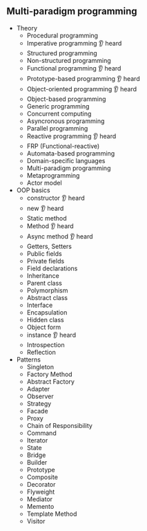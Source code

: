 ## Multi-paradigm programming

- Theory
  - Procedural programming
  - Imperative programming 👂 heard
  - Structured programming
  - Non-structured programming
  - Functional programming 👂 heard
  - Prototype-based programming 👂 heard
  - Object-oriented programming 👂 heard
  - Object-based programming
  - Generic programming
  - Concurrent computing
  - Asyncronous programming
  - Parallel programming
  - Reactive programming 👂 heard
  - FRP (Functional-reactive)
  - Automata-based programming
  - Domain-specific languages
  - Multi-paradigm programming
  - Metaprogramming
  - Actor model
- OOP basics
  - constructor 👂 heard
  - new 👂 heard
  - Static method
  - Method 👂 heard
  - Async method 👂 heard
  - Getters, Setters
  - Public fields
  - Private fields
  - Field declarations
  - Inheritance
  - Parent class
  - Polymorphism
  - Abstract class
  - Interface
  - Encapsulation
  - Hidden class
  - Object form
  - instance 👂 heard
  - Introspection
  - Reflection
- Patterns
  - Singleton
  - Factory Method
  - Abstract Factory
  - Adapter
  - Observer
  - Strategy
  - Facade
  - Proxy
  - Chain of Responsibility
  - Command
  - Iterator
  - State
  - Bridge
  - Builder
  - Prototype
  - Composite
  - Decorator
  - Flyweight
  - Mediator
  - Memento
  - Template Method
  - Visitor
